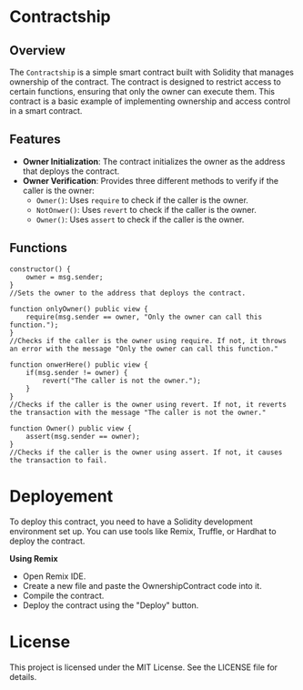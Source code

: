 # Contractship

## Overview
The `Contractship` is a simple smart contract built with Solidity that manages ownership of the contract. The contract is designed to restrict access to certain functions, ensuring that only the owner can execute them. This contract is a basic example of implementing ownership and access control in a smart contract.

## Features
- **Owner Initialization**: The contract initializes the owner as the address that deploys the contract.
- **Owner Verification**: Provides three different methods to verify if the caller is the owner:
  - `Owner()`: Uses `require` to check if the caller is the owner.
  - `NotOnwer()`: Uses `revert` to check if the caller is the owner.
  - `Owner()`: Uses `assert` to check if the caller is the owner.

## Functions

```solidity
constructor() {
    owner = msg.sender;
}
//Sets the owner to the address that deploys the contract.

function onlyOwner() public view {
    require(msg.sender == owner, "Only the owner can call this function.");
}
//Checks if the caller is the owner using require. If not, it throws an error with the message "Only the owner can call this function."

function onwerHere() public view {
    if(msg.sender != owner) {
        revert("The caller is not the owner.");
    }
}
//Checks if the caller is the owner using revert. If not, it reverts the transaction with the message "The caller is not the owner."

function Owner() public view {
    assert(msg.sender == owner);
}
//Checks if the caller is the owner using assert. If not, it causes the transaction to fail.
```

# Deployement

To deploy this contract, you need to have a Solidity development environment set up. You can use tools like Remix, Truffle, or Hardhat to deploy the contract.

**Using Remix**
- Open Remix IDE.
- Create a new file and paste the OwnershipContract code into it.
- Compile the contract.
- Deploy the contract using the "Deploy" button.

# License

This project is licensed under the MIT License. See the LICENSE file for details.




